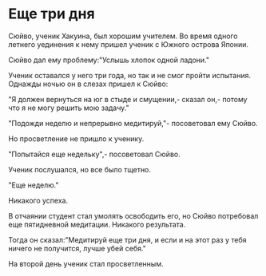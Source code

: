 # Еще три дня

Сюйво, ученик Хакуина, был хорошим учителем. Во время одного летнего уединения к нему пришел ученик с Южного острова Японии.

Сюйво дал ему проблему:"Услышь хлопок одной ладони."

Ученик оставался у него три года, но так и не смог пройти испытания. Однажды ночью он в слезах пришел к Сюйво:

"Я должен вернуться на юг в стыде и смущении,- сказал он,- потому что я не могу решить мою задачу."

"Подожди неделю и непрерывно медитируй,"- посоветовал ему Сюйво.

Но просветление не пришло к ученику.

"Попытайся еще недельку",- посоветовал Сюйво.

Ученик послушался, но все было тщетно.

"Еще неделю."

Никакого успеха.

В отчаянии студент стал умолять освободить его, но Сюйво потребовал еще пятидневной медитации. Никакого результата.

Тогда он сказал:"Медитируй еще три дня, и если и на этот раз у тебя ничего не получится, лучше убей себя."

На второй день ученик стал просветленным.